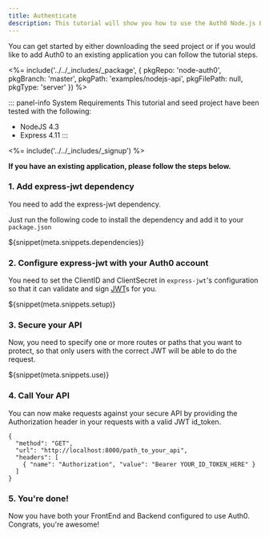 ```yaml
---
title: Authenticate
description: This tutorial will show you how to use the Auth0 Node.js Express SDK to add authentication and authorization to your API.
---
```


You can get started by either downloading the seed project or if you would like to add Auth0 to an existing application you can follow the tutorial steps.

<%= include('../../_includes/_package', {
  pkgRepo: 'node-auth0',
  pkgBranch: 'master',
  pkgPath: 'examples/nodejs-api',
  pkgFilePath: null,
  pkgType: 'server'
}) %>

::: panel-info System Requirements
This tutorial and seed project have been tested with the following:

* NodeJS 4.3
* Express 4.11
:::

<%= include('../../_includes/_signup') %>

**If you have an existing application, please follow the steps below.**

### 1. Add express-jwt dependency

You need to add the express-jwt dependency.

Just run the following code to install the dependency and add it to your `package.json`

${snippet(meta.snippets.dependencies)}

### 2. Configure express-jwt with your Auth0 account

You need to set the ClientID and ClientSecret in `express-jwt`'s configuration so that it can validate and sign [JWT](/jwt)s for you.

${snippet(meta.snippets.setup)}

### 3. Secure your API

Now, you need to specify one or more routes or paths that you want to protect, so that only users with the correct JWT will be able to do the request.

${snippet(meta.snippets.use)}

### 4. Call Your API

You can now make requests against your secure API by providing the Authorization header in your requests with a valid JWT id_token.

```har
{
  "method": "GET",
  "url": "http://localhost:8000/path_to_your_api",
  "headers": [
    { "name": "Authorization", "value": "Bearer YOUR_ID_TOKEN_HERE" }
  ]
}
```

### 5. You're done!

Now you have both your FrontEnd and Backend configured to use Auth0. Congrats, you're awesome!
